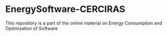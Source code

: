 # EnergySoftware-CERCIRAS
This repository is a part of the online material on Energy Consumption and Optimization of Software

